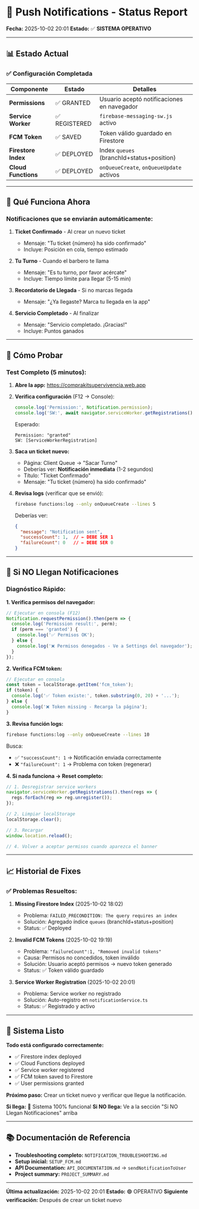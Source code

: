 # 🔔 Push Notifications - Status Report

**Fecha:** 2025-10-02 20:01
**Estado:** ✅ **SISTEMA OPERATIVO**

---

## 📊 Estado Actual

### ✅ **Configuración Completada**

| Componente | Estado | Detalles |
|------------|--------|----------|
| **Permissions** | ✅ GRANTED | Usuario aceptó notificaciones en navegador |
| **Service Worker** | ✅ REGISTERED | `firebase-messaging-sw.js` activo |
| **FCM Token** | ✅ SAVED | Token válido guardado en Firestore |
| **Firestore Index** | ✅ DEPLOYED | Index `queues` (branchId+status+position) |
| **Cloud Functions** | ✅ DEPLOYED | `onQueueCreate`, `onQueueUpdate` activos |

---

## 🎯 **Qué Funciona Ahora**

### Notificaciones que se enviarán automáticamente:

1. **Ticket Confirmado** - Al crear un nuevo ticket
   - Mensaje: "Tu ticket {número} ha sido confirmado"
   - Incluye: Posición en cola, tiempo estimado

2. **Tu Turno** - Cuando el barbero te llama
   - Mensaje: "Es tu turno, por favor acércate"
   - Incluye: Tiempo límite para llegar (5-15 min)

3. **Recordatorio de Llegada** - Si no marcas llegada
   - Mensaje: "¿Ya llegaste? Marca tu llegada en la app"

4. **Servicio Completado** - Al finalizar
   - Mensaje: "Servicio completado. ¡Gracias!"
   - Incluye: Puntos ganados

---

## 🧪 **Cómo Probar**

### Test Completo (5 minutos):

1. **Abre la app:**
   https://comprakitsupervivencia.web.app

2. **Verifica configuración** (F12 → Console):
   ```javascript
   console.log('Permission:', Notification.permission);
   console.log('SW:', await navigator.serviceWorker.getRegistrations());
   ```

   Esperado:
   ```
   Permission: "granted"
   SW: [ServiceWorkerRegistration]
   ```

3. **Saca un ticket nuevo:**
   - Página: Client Queue → "Sacar Turno"
   - Deberías ver: **Notificación inmediata** (1-2 segundos)
   - Título: "Ticket Confirmado"
   - Mensaje: "Tu ticket {número} ha sido confirmado"

4. **Revisa logs** (verificar que se envió):
   ```bash
   firebase functions:log --only onQueueCreate --lines 5
   ```

   Deberías ver:
   ```json
   {
     "message": "Notification sent",
     "successCount": 1,  // ← DEBE SER 1
     "failureCount": 0   // ← DEBE SER 0
   }
   ```

---

## 🔧 **Si NO Llegan Notificaciones**

### Diagnóstico Rápido:

**1. Verifica permisos del navegador:**
```javascript
// Ejecutar en consola (F12)
Notification.requestPermission().then(perm => {
  console.log('Permission result:', perm);
  if (perm === 'granted') {
    console.log('✅ Permisos OK');
  } else {
    console.log('❌ Permisos denegados - Ve a Settings del navegador');
  }
});
```

**2. Verifica FCM token:**
```javascript
// Ejecutar en consola
const token = localStorage.getItem('fcm_token');
if (token) {
  console.log('✅ Token existe:', token.substring(0, 20) + '...');
} else {
  console.log('❌ Token missing - Recarga la página');
}
```

**3. Revisa función logs:**
```bash
firebase functions:log --only onQueueCreate --lines 10
```

Busca:
- ✅ `"successCount": 1` → Notificación enviada correctamente
- ❌ `"failureCount": 1` → Problema con token (regenerar)

**4. Si nada funciona → Reset completo:**
```javascript
// 1. Desregistrar service workers
navigator.serviceWorker.getRegistrations().then(regs => {
  regs.forEach(reg => reg.unregister());
});

// 2. Limpiar localStorage
localStorage.clear();

// 3. Recargar
window.location.reload();

// 4. Volver a aceptar permisos cuando aparezca el banner
```

---

## 📈 **Historial de Fixes**

### ✅ **Problemas Resueltos:**

1. **Missing Firestore Index** (2025-10-02 18:02)
   - Problema: `FAILED_PRECONDITION: The query requires an index`
   - Solución: Agregado índice `queues` (branchId+status+position)
   - Status: ✅ Deployed

2. **Invalid FCM Tokens** (2025-10-02 19:19)
   - Problema: `"failureCount":1, "Removed invalid tokens"`
   - Causa: Permisos no concedidos, token inválido
   - Solución: Usuario aceptó permisos → nuevo token generado
   - Status: ✅ Token válido guardado

3. **Service Worker Registration** (2025-10-02 20:01)
   - Problema: Service worker no registrado
   - Solución: Auto-registro en `notificationService.ts`
   - Status: ✅ Registrado y activo

---

## 🎉 **Sistema Listo**

**Todo está configurado correctamente:**

- ✅ Firestore index deployed
- ✅ Cloud Functions deployed
- ✅ Service worker registered
- ✅ FCM token saved to Firestore
- ✅ User permissions granted

**Próximo paso:** Crear un ticket nuevo y verificar que llegue la notificación.

**Si llega:** 🎉 Sistema 100% funcional
**Si NO llega:** Ve a la sección "Si NO Llegan Notificaciones" arriba

---

## 📚 **Documentación de Referencia**

- **Troubleshooting completo:** `NOTIFICATION_TROUBLESHOOTING.md`
- **Setup inicial:** `SETUP_FCM.md`
- **API Documentation:** `API_DOCUMENTATION.md` → `sendNotificationToUser`
- **Project summary:** `PROJECT_SUMMARY.md`

---

**Última actualización:** 2025-10-02 20:01
**Estado:** 🟢 OPERATIVO
**Siguiente verificación:** Después de crear un ticket nuevo
